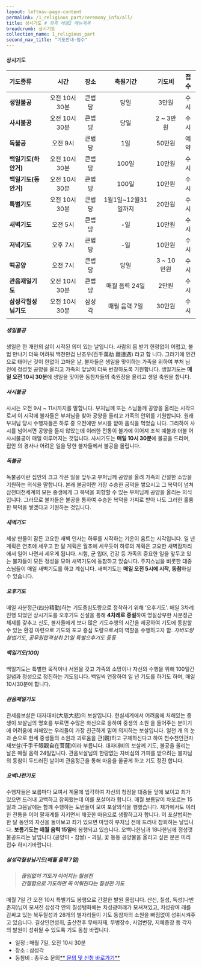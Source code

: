 ```yaml
---
layout: leftnav-page-content
permalink: /1_religious_part/ceremony_info/all/
title: 상시기도 # 좌측 레벨2 메뉴제목
breadcrumb: 상시기도
collection_name: 1_religious_part
second_nav_title: "기도안내·접수" 
---
```


#### **상시기도**

|기도종류   |시간   |장소   |축원기간   |기도비 |접수|
|:-|:-:|:-:|:-:|:-:|:-:|
|**생일불공**   |오전 10시30분    |큰법당 |당일   |3만원  |수시|
|**사시불공**   |오전 10시30분   |큰법당 |당일   |2 ~ 3만원  |수시|
|**독불공**   |오전 9시   |큰법당 |1일   |50만원  |예약|
|**백일기도(하안거)**   |오전 10시30분    |큰법당 |100일   |10만원  |수시|
|**백일기도(동안거)**   |오전 10시30분    |큰법당 |100일   |10만원  |수시|
|**특별기도**   |오전 10시30분    |큰법당 |1월1일~12월31일까지   |20만원  |수시|
|**새벽기도**   |오전 5시  |큰법당 |-일   |10만원  |수시|
|**저녁기도**   |오후 7시   |큰법당 |-일   |10만원  |수시|
|**떡공양**   |오전 7시   |큰법당 |당일   |3 ~ 10만원  |수시|
|**관음재일기도**   |오전 10시30분    |큰법당 |매월 음력 24일   |2만원  |수시|
|**삼성각칠성님기도**   |오전 10시30분    |삼성각 |매월 음력 7일   |30만원  |수시|
| | | | | | |

##### **생일불공**

생일은 한 개인의 삶이 시작된 의미 있는 날입니다. 사람의 몸 받기 한량없이 어렵고, 불법 만나기 더욱 어려워 백천만겁 난조우(百千萬劫 難遭遇) 라고 합 니다. 그러기에 인간으로 태어난 것이 한없이 고마운 날, 불자들은 생일을 맞이하는 가족을 위하여 부처 님 전에 정성껏 공양을 올리고 가족의 앞날이 더욱 번창하도록 기원합니다. 생일기도는 **매일 오전 10시 30분**에 생일을 맞이한 동참자들의 축원장을 올리고 생일 축원을 합니다.

##### **사시불공**
사시는 오전 9시 ~ 11시까지를 말합니다. 부처님께 또는 스님들께 공양을 올리는 시각으로서 이 시각에 불자들은 부처님을 찾아 공양을 올리고 가족의 안위를 기원합니다. 원래 부처님 당시 수행자들은 하루 중 오전에만 보시를 받아 음식을 먹었습 니다. 그리하여 사시를 넘어서면 공양을 들지 않았는데 이러한 전통이 불가에 이어져 조석 예불과 더불 어 사시불공이 매일 이루어지는 것입니다. 사시기도는 **매일 10시 30분**에 불공을 드리며, 집안 의 경사나 어려운 일을 당한 불자들께서 불공을 올립니다.

##### **독불공**
독불공이란 집안의 크고 작은 일을 앞두고 부처님께 공양을 올려 가족의 간절한 소망을 기원하는 의식을 말합니다. 본래 불공이란 가장 수승한 공덕을 쌓으시고 그 복덕이 넘쳐 삼천대천세계의 모든 중생에게 그 복덕을 회향할 수 있는 부처님께 공양을 올리는 의식입니다. 그러므로 불자들은 불공을 통하여 수승한 복덕을 가피로 받아 나도 그러한 훌륭한 복덕을 쌓겠다고 기원하는 것입니다.

##### **새벽기도**
세상 만물이 잠든 고요한 새벽 인사는 하루를 시작하는 기운이 움트는 시각입니다. 일 년 계획은 연초에 세우고 한 달 계획은 월초에 세우듯이 하루의 계획은 고요한 새벽잠자리에서 일어 나면서 세우게 됩니다. 시험, 군 입대, 건강 등 가족의 중요한 일을 앞두고 있는 불자들이 모든 정성을 모아 새벽기도에 동참하고 있습니다. 주지스님을 비롯한 대중스님들이 매일 새벽기도를 하고 계십니다. 새벽기도는 **매일 오전 5시에 시작, 동참**하실 수 있습니다.

##### **오후기도**
매일 사분정근(四分精勤)하는 기도중심도량으로 정착하기 위해 ‘오후기도’. 매일 3차례 진행 되었던 상시기도를 오후기도 신설을 통해 **4차례로 증설**하여 명실상부한 사분정근 체제를 갖추고 신도, 불자들에게 보다 많은 기도수행의 시간을 제공하여 기도에 동참할 수 있는 환경 마련으로 기도와 포교 중심 도량으로서의 역할을 수행하고자 함.
*자비도량참법기도, 공무원합격성취 21일 특별오후기도 등등*

##### **백일기도(100)**
백일기도는 특별한 목적이나 서원을 갖고 가족의 소망이나 자신의 수행을 위해 100일간 일념과 정성으로 정진하는 기도입니다. 백일씩 연장하여 일 년 기도를 하기도 하며, 매일 10시30분에 합니다.

##### **관음재일기도**
관세음보살은 대자대비(大慈大悲)의 보살입니다. 현실세계에서 어려움에 처해있는 중생이 보살님의 명호를 부르면 수많은 화신으로 응하여 중생의 소원 을 들어주는 분이기에 어려움에 처해있는 우리들이 가장 친근하게 믿어 의지하는 보살입니다. 일천 개 의 눈과 손으로 현세 중생들의 소원과 괴로움을 관(觀)하고 구제하신다고 하여 천수천안관자재보살(千手千眼觀自在菩薩)이라 부릅니다. 대자대비의 보살께 기도, 불공을 올리는 날은 매월 음력 24일입니다. 관음보살님의 한량없는 자비심의 가피를 받으려는 불자님의 동참이 두드러진 날이며 관음정근을 통해 마음을 올곧게 하고 기도 정진 합니다.

##### **오백나한기도**
수행자들은 보름마다 모여서 계율에 입각하여 자신의 청정을 대중들 앞에 보이고 죄가 있으면 드러내 고백하고 참회했는데 이를 포살이라 합니다. 매월 보름달이 차오르는 15일과 그믐날에는 함께 수행하는 도반들이 모여 포살의식을 행했습니다. 재가에서도 이러한 전통을 이어 팔재계를 지키면서 깨끗한 마음으로 생활하고자 합니다. 이 포살법회는 한 달 동안의 자신을 돌아보고 죄가 있으면 마땅히 부처님 전에 드러내 참회하는 날입니다. **보름기도는 매월 음력 15일**에 봉행되고 있습니다. 오백나한님과 18나한님께 정성껏 불공드리는 날입니다.(공양미 - 찹쌀) - 과일, 꽃 등등 공양물을 올리고 싶은 분은 미리 접수 하시기바랍니다.

##### **삼성각칠성님기도(매월 음력 7일)**
> <h5>끊임없이 기도가 이어지는 칠성전 <br> 간절함으로 기도하면 꼭 이뤄진다는 칠성전 기도 </h5>

매월 7일 간 오전 10시 특별기도 봉행으로 간절한 발원 올립니다. 산신, 칠성, 독성(나반존자)님이 모셔진 삼성각 안의 칠성탱화에는 치성광여래가 모셔져있고, 치성광여 래를 감싸고 있는 북두칠성과 28개의 별자리들이 기도 동참자의 소원을 빠짐없이 성취시켜주고 있습니다. 길상인연성취, 출산전후 무애자재, 무병장수, 사업번창, 지혜증장 등 각자의 발원이 성취될 수 있도록 기도 동참 바랍니다.

- 일정 : 매월 7일, 오전 10시 30분
- 장소 : 삼성각
- 동참비 : 종무소 문의[** <span style="color:blue"> 문의 및 신청 바로가기</span>**](/1_0_templeNews/questions/)
